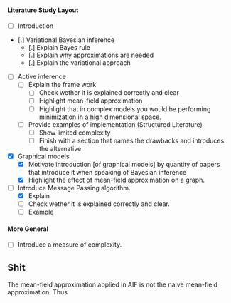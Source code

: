 #### Literature Study Layout
- [ ] Introduction
- [.] Variational Bayesian inference
	- [.] Explain Bayes rule
	- [.] Explain why approximations are needed
	- [.] Explain the variational approach
- [ ] Active inference
	- [ ] Explain the frame work
		- [ ] Check wether it is explained correctly and clear
		- [ ] Highlight mean-field approximation
		- [ ] Highlight that in complex models you would be performing minimization in a high dimensional space.
	- [ ] Provide examples of implementation (Structured Literature)
		- [ ] Show limited complexity
		- [ ] Finish with a section that names the drawbacks and introduces the alternative
- [x] Graphical models
	- [x] Motivate introduction \[of graphical models\] by quantity of papers that introduce it when speaking of Bayesian inference
	- [x] Highlight the effect of mean-field approximation on a graph. 
- [ ] Introduce Message Passing algorithm. 
	- [x] Explain
	- [ ] Check wether it is explained correctly and clear.
	- [ ] Example
#### More General
- [ ] Introduce a measure of complexity. 
## Shit
The mean-field approximation applied in AIF is not the naive mean-field approximation. Thus 